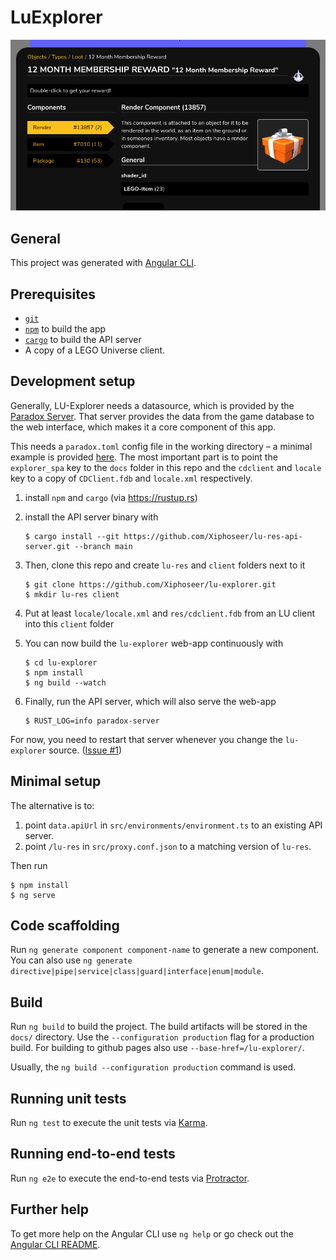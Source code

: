# LuExplorer

![Example](img/item-membership-reward.png)

## General

This project was generated with [Angular CLI](https://github.com/angular/angular-cli).

## Prerequisites

- [`git`](https://git-scm.com/)
- [`npm`](https://npmjs.com) to build the app
- [`cargo`](https://doc.rust-lang.org/cargo/) to build the API server
- A copy of a LEGO Universe client.

## Development setup

Generally, LU-Explorer needs a datasource, which is provided by the [Paradox Server](https://github.com/xiphoseer/lu-res-api-server). That server provides the data from the game database to the web interface, which makes it a core
component of this app.

This needs a `paradox.toml` config file in the working directory – a minimal example is provided [here](https://github.com/Xiphoseer/lu-explorer/blob/main/paradox.toml). The most important part is to point the `explorer_spa` key to the `docs` folder in this repo and the `cdclient` and `locale` key to a copy of `CDClient.fdb` and `locale.xml` respectively.

1. install `npm` and `cargo` (via <https://rustup.rs>)
2. install the API server binary with

   ```shell
   $ cargo install --git https://github.com/Xiphoseer/lu-res-api-server.git --branch main
   ```
3. Then, clone this repo and create `lu-res` and `client` folders next to it

   ```shell
   $ git clone https://github.com/Xiphoseer/lu-explorer.git
   $ mkdir lu-res client
   ```
4. Put at least `locale/locale.xml` and `res/cdclient.fdb` from an LU client into this `client` folder
5. You can now build the `lu-explorer` web-app continuously with
   ```shell
   $ cd lu-explorer
   $ npm install
   $ ng build --watch
   ```
6. Finally, run the API server, which will also serve the web-app
   ```shell
   $ RUST_LOG=info paradox-server
   ```

For now, you need to restart that server whenever you change the `lu-explorer` source.
([Issue #1](https://github.com/Xiphoseer/lu-res-api-server/issues/1))

## Minimal setup

The alternative is to:

1. point `data.apiUrl` in `src/environments/environment.ts` to an existing API server.
2. point `/lu-res` in `src/proxy.conf.json` to a matching version of `lu-res`.

Then run

```shell
$ npm install
$ ng serve
```

## Code scaffolding

Run `ng generate component component-name` to generate a new component. You can also use `ng generate directive|pipe|service|class|guard|interface|enum|module`.

## Build

Run `ng build` to build the project. The build artifacts will be stored in the `docs/` directory. Use the `--configuration production` flag for a production build. For building to github pages also use `--base-href=/lu-explorer/`.

Usually, the `ng build --configuration production` command is used.

## Running unit tests

Run `ng test` to execute the unit tests via [Karma](https://karma-runner.github.io).

## Running end-to-end tests

Run `ng e2e` to execute the end-to-end tests via [Protractor](http://www.protractortest.org/).

## Further help

To get more help on the Angular CLI use `ng help` or go check out the [Angular CLI README](https://github.com/angular/angular-cli/blob/master/README.md).
